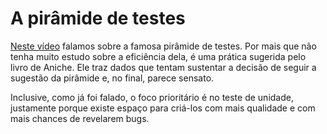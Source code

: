 # A pirâmide de testes

[Neste vídeo](https://youtu.be/hRGzCVXBK10) falamos sobre a famosa pirâmide de testes. Por mais que não tenha muito estudo sobre a eficiência dela, é uma prática sugerida pelo livro de Aniche. Ele traz dados que tentam sustentar a decisão de seguir a sugestão da pirâmide e, no final, parece sensato. 

Inclusive, como já foi falado, o foco prioritário é no teste de unidade, justamente porque existe espaço para criá-los com mais qualidade e com mais chances de revelarem bugs. 
